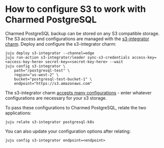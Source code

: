 # How to configure S3 to work with Charmed PostgreSQL 

Charmed PostgreSQL backup can be stored on any S3 compatible storage. The S3 access and configurations are managed with the [s3-integrator charm](https://charmhub.io/s3-integrator). Deploy and configure the s3-integrator charm:
```
juju deploy s3-integrator --channel=edge
juju run-action s3-integrator/leader sync-s3-credentials access-key=<access-key-here> secret-key=<secret-key-here> --wait
juju config s3-integrator \
    path="/postgresql-test" \
    region="us-west-2" \
    bucket="postgresql-test-bucket-1" \
    endpoint="https://s3.amazonaws.com"
```
The s3-integrator charm [accepts many configurations](https://charmhub.io/s3-integrator/configure) - enter whatever configurations are necessary for your s3 storage. 

To pass these configurations to Charmed PostgreSQL, relate the two applications:
```
juju relate s3-integrator postgresql-k8s
```

You can also update your configuration options after relating:
```
juju config s3-integrator endpoint=<endpoint>
```